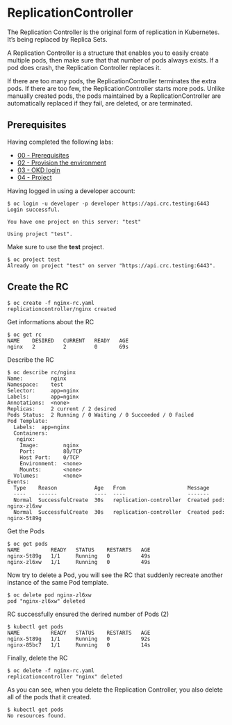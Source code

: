 # ReplicationController

The Replication Controller is the original form of replication in Kubernetes.  It’s being replaced by Replica Sets.

A Replication Controller is a structure that enables you to easily create multiple pods, then make sure that that number of pods always exists. If a pod does crash, the Replication Controller replaces it.

If there are too many pods, the ReplicationController terminates the extra pods. If there are too few, the ReplicationController starts more pods. Unlike manually created pods, the pods maintained by a ReplicationController are automatically replaced if they fail, are deleted, or are terminated. 

## Prerequisites

Having completed the following labs:

- [00 - Prerequisites](../00-Prerequisites/README.md)
- [02 - Provision the environment](../02-Provision_the_environment/README.md)
- [03 - OKD login](../03-OKD_login/README.md)
- [04 - Project](../04-Project/README.md)

Having logged in using a developer account:

```console
$ oc login -u developer -p developer https://api.crc.testing:6443     
Login successful.

You have one project on this server: "test"

Using project "test".
```

Make sure to use the **test** project.

```console
$ oc project test
Already on project "test" on server "https://api.crc.testing:6443".
```


## Create the RC

```console
$ oc create -f nginx-rc.yaml
replicationcontroller/nginx created
```

Get informations about the RC

```console
$ oc get rc
NAME    DESIRED   CURRENT   READY   AGE
nginx   2         2         0       69s
```

Describe the RC

```console
$ oc describe rc/nginx
Name:         nginx
Namespace:    test
Selector:     app=nginx
Labels:       app=nginx
Annotations:  <none>
Replicas:     2 current / 2 desired
Pods Status:  2 Running / 0 Waiting / 0 Succeeded / 0 Failed
Pod Template:
  Labels:  app=nginx
  Containers:
   nginx:
    Image:        nginx
    Port:         80/TCP
    Host Port:    0/TCP
    Environment:  <none>
    Mounts:       <none>
  Volumes:        <none>
Events:
  Type    Reason            Age   From                    Message
  ----    ------            ----  ----                    -------
  Normal  SuccessfulCreate  30s   replication-controller  Created pod: nginx-zl6xw
  Normal  SuccessfulCreate  30s   replication-controller  Created pod: nginx-5t89g
```

Get the Pods
```console
$ oc get pods
NAME          READY   STATUS    RESTARTS   AGE
nginx-5t89g   1/1     Running   0          49s
nginx-zl6xw   1/1     Running   0          49s
```

Now try to delete a Pod, you will see the RC that suddenly recreate another instance of the same Pod template.
```console
$ oc delete pod nginx-zl6xw
pod "nginx-zl6xw" deleted
```

RC successfully ensured the derired number of Pods (2)

```console
$ kubectl get pods
NAME          READY   STATUS    RESTARTS   AGE
nginx-5t89g   1/1     Running   0          92s
nginx-85bc7   1/1     Running   0          14s
```


Finally, delete the RC

```console
$ oc delete -f nginx-rc.yaml
replicationcontroller "nginx" deleted
```

As you can see, when you delete the Replication Controller, you also delete all of the pods that it created.

```console
$ kubectl get pods
No resources found.
```
